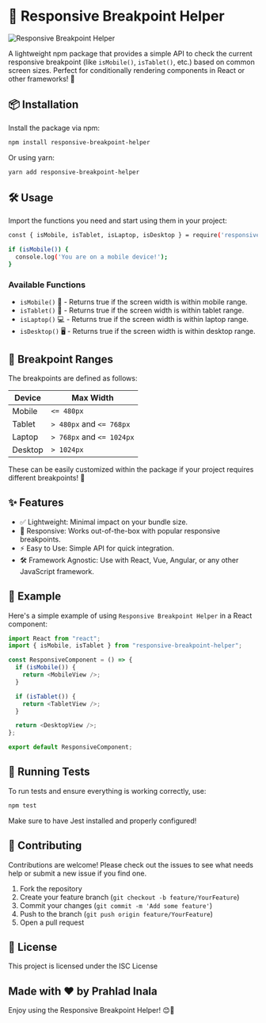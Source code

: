 # 📏 Responsive Breakpoint Helper

![Responsive Breakpoint Helper](https://media.giphy.com/media/26Fxy3Iz1ari8oytO/giphy.gif) <!-- Replace this with an actual GIF or relevant image -->

A lightweight npm package that provides a simple API to check the current responsive breakpoint (like `isMobile()`, `isTablet()`, etc.) based on common screen sizes. Perfect for conditionally rendering components in React or other frameworks! 🚀

## 📦 Installation

Install the package via npm:

```bash
npm install responsive-breakpoint-helper
```

Or using yarn:

```bash
yarn add responsive-breakpoint-helper
```

## 🛠️ Usage

Import the functions you need and start using them in your project:

```bash
const { isMobile, isTablet, isLaptop, isDesktop } = require('responsive-breakpoint-helper');

if (isMobile()) {
  console.log('You are on a mobile device!');
}
```

### Available Functions

- `isMobile()` 📱 - Returns true if the screen width is within mobile range.
- `isTablet()` 📲 - Returns true if the screen width is within tablet range.
- `isLaptop()` 💻 - Returns true if the screen width is within laptop range.
- `isDesktop()` 🖥️ - Returns true if the screen width is within desktop range.

## 🧩 Breakpoint Ranges

The breakpoints are defined as follows:

| Device  | Max Width                 |
| ------- | ------------------------- |
| Mobile  | `<= 480px`                |
| Tablet  | `> 480px` and `<= 768px`  |
| Laptop  | `> 768px` and `<= 1024px` |
| Desktop | `> 1024px`                |

These can be easily customized within the package if your project requires different breakpoints! 🎯

## ✨ Features

- ✅ Lightweight: Minimal impact on your bundle size.
- 📱 Responsive: Works out-of-the-box with popular responsive breakpoints.
- ⚡ Easy to Use: Simple API for quick integration.
- 🛠️ Framework Agnostic: Use with React, Vue, Angular, or any other JavaScript framework.

## 📖 Example

Here's a simple example of using `Responsive Breakpoint Helper` in a React component:

```js
import React from "react";
import { isMobile, isTablet } from "responsive-breakpoint-helper";

const ResponsiveComponent = () => {
  if (isMobile()) {
    return <MobileView />;
  }

  if (isTablet()) {
    return <TabletView />;
  }

  return <DesktopView />;
};

export default ResponsiveComponent;
```

## 🧪 Running Tests

To run tests and ensure everything is working correctly, use:

```bash
npm test
```

Make sure to have Jest installed and properly configured!

## 🤝 Contributing

Contributions are welcome! Please check out the issues to see what needs help or submit a new issue if you find one.

1. Fork the repository
2. Create your feature branch (`git checkout -b feature/YourFeature`)
3. Commit your changes (`git commit -m 'Add some feature'`)
4. Push to the branch (`git push origin feature/YourFeature`)
5. Open a pull request

## 📄 License

This project is licensed under the ISC License

## Made with ❤️ by Prahlad Inala

Enjoy using the Responsive Breakpoint Helper! 😊🚀
